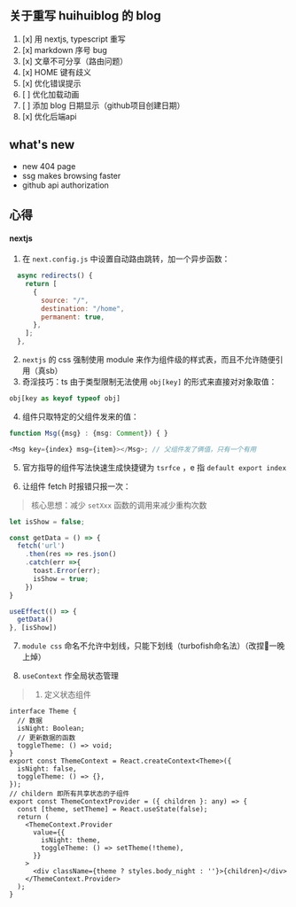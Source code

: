 ## 关于重写 huihuiblog 的 blog

1. [x] 用 nextjs, typescript 重写
2. [x] markdown 序号 bug
3. [x] 文章不可分享（路由问题）
4. [x] HOME 键有歧义
5. [x] 优化错误提示
6. [ ] 优化加载动画
7. [ ] 添加 blog 日期显示（github项目创建日期）
8. [x] 优化后端api

## what's new
- new 404 page
- ssg makes browsing faster 
- github api authorization

## 心得
#### nextjs
1. 在 `next.config.js` 中设置自动路由跳转，加一个异步函数：
```js
  async redirects() {
    return [
      {
        source: "/",
        destination: "/home",
        permanent: true,
      },
    ];
  },
 ```
2. `nextjs` 的 css 强制使用 module 来作为组件级的样式表，而且不允许随便引用（真sb）
3. 奇淫技巧：ts 由于类型限制无法使用 `obj[key]` 的形式来直接对对象取值：
```ts
obj[key as keyof typeof obj]
```
4. 组件只取特定的父组件发来的值：
```ts
function Msg({msg} : {msg: Comment}) { }

<Msg key={index} msg={item}></Msg>; // 父组件发了俩值，只有一个有用
```
5. 官方指导的组件写法快速生成快捷键为 `tsrfce` ，e 指 `default export index`

6. 让组件 fetch 时报错只报一次：
> 核心思想：减少 `setXxx` 函数的调用来减少重构次数
```ts
let isShow = false;

const getData = () => {
  fetch('url')
    .then(res => res.json()
    .catch(err =>{
      toast.Error(err);
      isShow = true;
    })
}

useEffect(() => {
  getData()
}, [isShow])
```

7. `module css` 命名不允许中划线，只能下划线（turbofish命名法）（改捏🐎一晚上焯）

8. `useContext` 作全局状态管理
> 1. 定义状态组件
```tsx
interface Theme {
  // 数据
  isNight: Boolean;
  // 更新数据的函数
  toggleTheme: () => void;
}
export const ThemeContext = React.createContext<Theme>({
  isNight: false,
  toggleTheme: () => {},
});
// childern 即所有共享状态的子组件
export const ThemeContextProvider = ({ children }: any) => {
  const [theme, setTheme] = React.useState(false);
  return (
    <ThemeContext.Provider
      value={{
        isNight: theme,
        toggleTheme: () => setTheme(!theme),
      }}
    >
      <div className={theme ? styles.body_night : ''}>{children}</div>
    </ThemeContext.Provider>
  );
}
```
